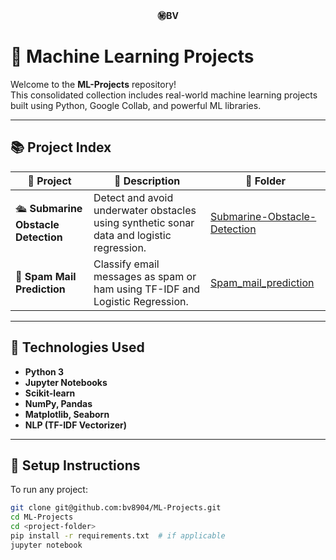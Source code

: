 <p align="center"><strong>㊙BV</strong></p>


# 🧠 Machine Learning Projects

Welcome to the **ML-Projects** repository!  
This consolidated collection includes real-world machine learning projects built using Python, Google Collab, and powerful ML libraries.

---

## 📚 Project Index

| 🚀 Project | 🔎 Description | 📁 Folder |
|-----------|----------------|-----------|
| 🛳️ **Submarine Obstacle Detection** | Detect and avoid underwater obstacles using synthetic sonar data and logistic regression. | [Submarine-Obstacle-Detection](./Submarine-Obstacle-Detection) |
| 📧 **Spam Mail Prediction** | Classify email messages as spam or ham using TF-IDF and Logistic Regression. | [Spam_mail_prediction](./Spam_mail_prediction) |

---

## 📌 Technologies Used

- **Python 3**
- **Jupyter Notebooks**
- **Scikit-learn**
- **NumPy, Pandas**
- **Matplotlib, Seaborn**
- **NLP (TF-IDF Vectorizer)**

---

## 🧪 Setup Instructions

To run any project:

```bash
git clone git@github.com:bv8904/ML-Projects.git
cd ML-Projects
cd <project-folder>
pip install -r requirements.txt  # if applicable
jupyter notebook
